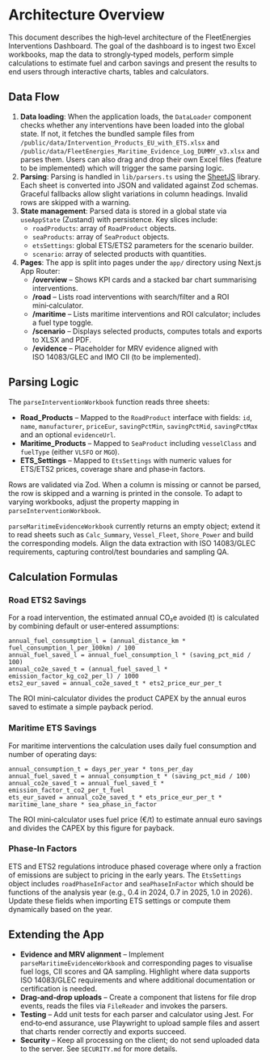 # Architecture Overview

This document describes the high‑level architecture of the FleetEnergies Interventions Dashboard. The goal of the dashboard is to ingest two Excel workbooks, map the data to strongly‑typed models, perform simple calculations to estimate fuel and carbon savings and present the results to end users through interactive charts, tables and calculators.

## Data Flow

1. **Data loading**: When the application loads, the `DataLoader` component checks whether any interventions have been loaded into the global state. If not, it fetches the bundled sample files from `/public/data/Intervention_Products_EU_with_ETS.xlsx` and `/public/data/FleetEnergies_Maritime_Evidence_Log_DUMMY_v3.xlsx` and parses them. Users can also drag and drop their own Excel files (feature to be implemented) which will trigger the same parsing logic.
2. **Parsing**: Parsing is handled in `lib/parsers.ts` using the [SheetJS](https://sheetjs.com/) library. Each sheet is converted into JSON and validated against Zod schemas. Graceful fallbacks allow slight variations in column headings. Invalid rows are skipped with a warning.
3. **State management**: Parsed data is stored in a global state via `useAppState` (Zustand) with persistence. Key slices include:
   * `roadProducts`: array of `RoadProduct` objects.
   * `seaProducts`: array of `SeaProduct` objects.
   * `etsSettings`: global ETS/ETS2 parameters for the scenario builder.
   * `scenario`: array of selected products with quantities.
4. **Pages**: The app is split into pages under the `app/` directory using Next.js App Router:
   * **/overview** – Shows KPI cards and a stacked bar chart summarising interventions.
   * **/road** – Lists road interventions with search/filter and a ROI mini‑calculator.
   * **/maritime** – Lists maritime interventions and ROI calculator; includes a fuel type toggle.
   * **/scenario** – Displays selected products, computes totals and exports to XLSX and PDF.
   * **/evidence** – Placeholder for MRV evidence aligned with ISO 14083/GLEC and IMO CII (to be implemented).

## Parsing Logic

The `parseInterventionWorkbook` function reads three sheets:

* **Road_Products** – Mapped to the `RoadProduct` interface with fields: `id`, `name`, `manufacturer`, `priceEur`, `savingPctMin`, `savingPctMid`, `savingPctMax` and an optional `evidenceUrl`.
* **Maritime_Products** – Mapped to `SeaProduct` including `vesselClass` and `fuelType` (either `VLSFO` or `MGO`).
* **ETS_Settings** – Mapped to `EtsSettings` with numeric values for ETS/ETS2 prices, coverage share and phase‑in factors.

Rows are validated via Zod. When a column is missing or cannot be parsed, the row is skipped and a warning is printed in the console. To adapt to varying workbooks, adjust the property mapping in `parseInterventionWorkbook`.

`parseMaritimeEvidenceWorkbook` currently returns an empty object; extend it to read sheets such as `Calc_Summary`, `Vessel_Fleet`, `Shore_Power` and build the corresponding models. Align the data extraction with ISO 14083/GLEC requirements, capturing control/test boundaries and sampling QA.

## Calculation Formulas

### Road ETS2 Savings

For a road intervention, the estimated annual CO₂e avoided (t) is calculated by combining default or user‑entered assumptions:

```
annual_fuel_consumption_l = (annual_distance_km * fuel_consumption_l_per_100km) / 100
annual_fuel_saved_l = annual_fuel_consumption_l * (saving_pct_mid / 100)
annual_co2e_saved_t = (annual_fuel_saved_l * emission_factor_kg_co2_per_l) / 1000
ets2_eur_saved = annual_co2e_saved_t * ets2_price_eur_per_t
```

The ROI mini‑calculator divides the product CAPEX by the annual euros saved to estimate a simple payback period.

### Maritime ETS Savings

For maritime interventions the calculation uses daily fuel consumption and number of operating days:

```
annual_consumption_t = days_per_year * tons_per_day
annual_fuel_saved_t = annual_consumption_t * (saving_pct_mid / 100)
annual_co2e_saved_t = annual_fuel_saved_t * emission_factor_t_co2_per_t_fuel
ets_eur_saved = annual_co2e_saved_t * ets_price_eur_per_t * maritime_lane_share * sea_phase_in_factor
```

The ROI mini‑calculator uses fuel price (€/t) to estimate annual euro savings and divides the CAPEX by this figure for payback.

### Phase‑In Factors

ETS and ETS2 regulations introduce phased coverage where only a fraction of emissions are subject to pricing in the early years. The `EtsSettings` object includes `roadPhaseInFactor` and `seaPhaseInFactor` which should be functions of the analysis year (e.g., 0.4 in 2024, 0.7 in 2025, 1.0 in 2026). Update these fields when importing ETS settings or compute them dynamically based on the year.

## Extending the App

* **Evidence and MRV alignment** – Implement `parseMaritimeEvidenceWorkbook` and corresponding pages to visualise fuel logs, CII scores and QA sampling. Highlight where data supports ISO 14083/GLEC requirements and where additional documentation or certification is needed.
* **Drag‑and‑drop uploads** – Create a component that listens for file drop events, reads the files via `FileReader` and invokes the parsers.
* **Testing** – Add unit tests for each parser and calculator using Jest. For end‑to‑end assurance, use Playwright to upload sample files and assert that charts render correctly and exports succeed.
* **Security** – Keep all processing on the client; do not send uploaded data to the server. See `SECURITY.md` for more details.
